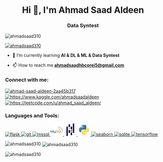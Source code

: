 <h1 align="center">Hi 👋, I'm Ahmad Saad Aldeen</h1>
<h3 align="center">Data Syntest</h3>

<p align="left"> <img src="https://komarev.com/ghpvc/?username=ahmadsaad310&label=Profile%20views&color=0e75b6&style=flat" alt="ahmadsaad310" /> </p>

<p align="left"> <a href="https://github.com/ryo-ma/github-profile-trophy"><img src="https://github-profile-trophy.vercel.app/?username=ahmadsaad310" alt="ahmadsaad310" /></a> </p>

- 🌱 I’m currently learning **AI & DL & ML & Data Syntest**

- 📫 How to reach me **ahmadsaadhbcorei5@gmail.com**

<h3 align="left">Connect with me:</h3>
<p align="left">
<a href="https://linkedin.com/in/ahmad-saad-aldeen-2aa45b317" target="blank"><img align="center" src="https://raw.githubusercontent.com/rahuldkjain/github-profile-readme-generator/master/src/images/icons/Social/linked-in-alt.svg" alt="ahmad-saad-aldeen-2aa45b317" height="30" width="40" /></a>
<a href="https://kaggle.com/https://www.kaggle.com/ahmadsaadaldeen" target="blank"><img align="center" src="https://raw.githubusercontent.com/rahuldkjain/github-profile-readme-generator/master/src/images/icons/Social/kaggle.svg" alt="https://www.kaggle.com/ahmadsaadaldeen" height="30" width="40" /></a>
<a href="https://www.leetcode.com/https://leetcode.com/u/ahmad_saad_aldeen/" target="blank"><img align="center" src="https://raw.githubusercontent.com/rahuldkjain/github-profile-readme-generator/master/src/images/icons/Social/leet-code.svg" alt="https://leetcode.com/u/ahmad_saad_aldeen/" height="30" width="40" /></a>
</p>

<h3 align="left">Languages and Tools:</h3>
<p align="left"> <a href="https://flask.palletsprojects.com/" target="_blank" rel="noreferrer"> <img src="https://www.vectorlogo.zone/logos/pocoo_flask/pocoo_flask-icon.svg" alt="flask" width="40" height="40"/> </a> <a href="https://git-scm.com/" target="_blank" rel="noreferrer"> <img src="https://www.vectorlogo.zone/logos/git-scm/git-scm-icon.svg" alt="git" width="40" height="40"/> </a> <a href="https://www.microsoft.com/en-us/sql-server" target="_blank" rel="noreferrer"> <img src="https://www.svgrepo.com/show/303229/microsoft-sql-server-logo.svg" alt="mssql" width="40" height="40"/> </a> <a href="https://www.mysql.com/" target="_blank" rel="noreferrer"> <img src="https://raw.githubusercontent.com/devicons/devicon/master/icons/mysql/mysql-original-wordmark.svg" alt="mysql" width="40" height="40"/> </a> <a href="https://pandas.pydata.org/" target="_blank" rel="noreferrer"> <img src="https://raw.githubusercontent.com/devicons/devicon/2ae2a900d2f041da66e950e4d48052658d850630/icons/pandas/pandas-original.svg" alt="pandas" width="40" height="40"/> </a> <a href="https://www.python.org" target="_blank" rel="noreferrer"> <img src="https://raw.githubusercontent.com/devicons/devicon/master/icons/python/python-original.svg" alt="python" width="40" height="40"/> </a> <a href="https://seaborn.pydata.org/" target="_blank" rel="noreferrer"> <img src="https://seaborn.pydata.org/_images/logo-mark-lightbg.svg" alt="seaborn" width="40" height="40"/> </a> <a href="https://www.sqlite.org/" target="_blank" rel="noreferrer"> <img src="https://www.vectorlogo.zone/logos/sqlite/sqlite-icon.svg" alt="sqlite" width="40" height="40"/> </a> <a href="https://www.tensorflow.org" target="_blank" rel="noreferrer"> <img src="https://www.vectorlogo.zone/logos/tensorflow/tensorflow-icon.svg" alt="tensorflow" width="40" height="40"/> </a> </p>

<p><img align="left" src="https://github-readme-stats.vercel.app/api/top-langs?username=ahmadsaad310&show_icons=true&locale=en&layout=compact" alt="ahmadsaad310" /></p>

<p>&nbsp;<img align="center" src="https://github-readme-stats.vercel.app/api?username=ahmadsaad310&show_icons=true&locale=en" alt="ahmadsaad310" /></p>

<p><img align="center" src="https://github-readme-streak-stats.herokuapp.com/?user=ahmadsaad310&" alt="ahmadsaad310" /></p>
